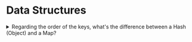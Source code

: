 # Data Structures

<details>
  <summary>Regarding the order of the keys, what's the difference between a Hash (Object) and a Map?</summary>
  <br/>

  The key in `Map` is ordered. Thus, when iterating over it, a `Map` object returns keys in order of insertion.

  The keys of an `Object` are note ordered.

  **Note**: Since ECMAScript 2015, objects _do_ preserve creation order for string and `Symbol` keys. In JavaScript engines that comply with the ECMAScript 2015 spec, iterating over an object with only string keys will yield the keys in order of insertion.

</details>